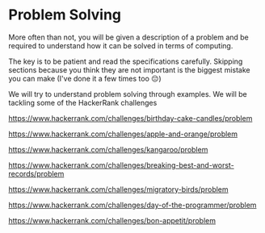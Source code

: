 # Problem Solving

More often than not, you will be given a description of a problem and be required to understand how it can be solved in terms of computing.

The key is to be patient and read the specifications carefully. Skipping sections because you think they are not important is the biggest mistake you can make (I've done it a few times too :pensive:)

We will try to understand problem solving through examples. We will be tackling some of the HackerRank challenges

https://www.hackerrank.com/challenges/birthday-cake-candles/problem

https://www.hackerrank.com/challenges/apple-and-orange/problem

https://www.hackerrank.com/challenges/kangaroo/problem

https://www.hackerrank.com/challenges/breaking-best-and-worst-records/problem

https://www.hackerrank.com/challenges/migratory-birds/problem

https://www.hackerrank.com/challenges/day-of-the-programmer/problem

https://www.hackerrank.com/challenges/bon-appetit/problem

